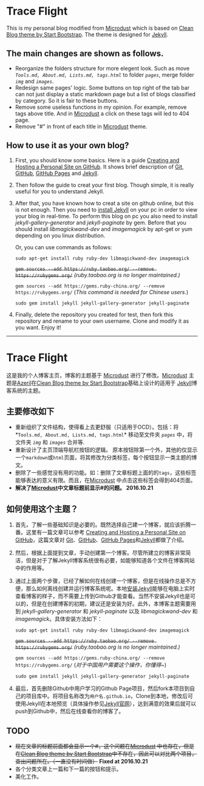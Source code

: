 # Trace Flight 

This is my personal blog modified from [Microdust](https://github.com/Azeril/azeril.github.io) which is based on  [Clean Blog theme by Start Bootstrap](https://github.com/BlackrockDigital/startbootstrap-clean-blog-jekyll). The theme is designed for [Jekyll](https://jekyllrb.com).

## The main changes are shown as follows.

* Reorganize the folders structure for more elegent look. Such as move *`Tools.md, About.md, Lists.md, tags.html`* to folder *`pages`*, merge folder *`img`* and *`images`*.
* Redesign same pages' logic. Some buttons on top right of the tab bar can not just display a static markdown page but a list of blogs classified by category. So it is fair to these buttons.
* Remove some useless functions in my opinion. For example, remove tags above title. And in [Microdust](https://github.com/Azeril/azeril.github.io) a click on these tags will led to 404 page.
* Remove "#" in front of each title in [Microdust](https://github.com/Azeril/azeril.github.io) theme.  

## How to use it as your own blog?

1. First, you should know some basics. Here is a guide [Creating and Hosting a Personal Site on GitHub](http://jmcglone.com/guides/github-pages/). It shows brief description of [Git](https://git-scm.com), [GitHub](https://github.com), [GitHub Pages](https://pages.github.com/) and [Jekyll](https://jekyllrb.com).
2. Then follow the guide to creat your first blog. Though simple, it is really useful for you to understand Jekyll.
3. After that, you have known how to creat a site on github online, but this is not enough. Then you need to [install Jekyll](https://jekyllrb.com/docs/quickstart/) on your pc in order to view your blog in real-time. To perform this blog on pc you also need to install *jekyll-gallery-generator* and *jekyll-paginate* by gem. Before that you should install *libmagickwand-dev* and *imagemagick* by apt-get or yum depending on you linux distribution.

	Or, you can use commands as follows:

	`sudo apt-get install ruby ruby-dev libmagickwand-dev imagemagick`

	~~`gem sources --add https://ruby.taobao.org/ --remove https://rubygems.org/`~~ *(ruby.taobao.org is no longer maintained.)*
	
	`gem sources --add https://gems.ruby-china.org/ --remove https://rubygems.org/`
		(*This command is needed for Chinese users.*)

	`sudo gem install jekyll jekyll-gallery-generator jekyll-paginate`

4. Finally, delete the repository you created for test, then fork this repository and rename to your own username. Clone and modify it as you want. Enjoy it!

----------


# Trace Flight

这是我的个人博客主页，博客的主题基于 [Microdust](https://github.com/Azeril/azeril.github.io) 进行了修改。[Microdust](https://github.com/Azeril/azeril.github.io) 主题是[Azeril](https://github.com/Azeril)在[Clean Blog theme by Start Bootstrap](https://github.com/BlackrockDigital/startbootstrap-clean-blog-jekyll)基础上设计的适用于 [Jekyll](https://jekyllrb.com)博客系统的主题。

## 主要修改如下 ##

* 重新组织了文件结构，使得看上去更舒服（只适用于OCD）。包括：将*`Tools.md, About.md, Lists.md, tags.html`* 移动至文件夹 *`pages`* 中，将文件夹 *`img`* 和 *`images`* 合并等.
* 重新设计了主页顶端导航栏按钮的逻辑。 原本按钮除第一个外，其他的仅显示一个`markdown`或`html`页面，将其修改为分类标签，每个按钮显示一类主题的博文。
* 删除了一些感觉没有用的功能。如：删除了文章标题上面的的`tags`，这些标签能够表达的意义有限。而且，在[Microdust](https://github.com/Azeril/azeril.github.io) 中点击这些标签会得到404页面。
* **解决了[Microdust](https://github.com/Azeril/azeril.github.io)中文章标题前显示#的问题。 2016.10.21** 

## 如何使用这个主题？ ##

1. 首先，了解一些基础知识是必要的。既然选择自己建一个博客，就应该折腾一番。这里有一篇文章可以参考 [Creating and Hosting a Personal Site on GitHub](http://jmcglone.com/guides/github-pages/)，这篇文章对 [Git](https://git-scm.com)、[GitHub](https://github.com)、[GitHub Pages](https://pages.github.com/)和[Jekyll](https://jekyllrb.com)都做了介绍。
2. 然后，根据上面提到文章，手动创建第一个博客。尽管所建立的博客非常简洁，但是对于了解Jekyll博客系统很有必要，如能够知道各个文件在博客网站中的作用等。
3. 通过上面两个步骤，已经了解如何在线创建一个博客，但是在线操作总是不方便，那么如何离线创建并运行博客系统呢。本地[安装Jekyll](https://jekyllrb.com/docs/quickstart/)能够在电脑上实时查看博客的样子，而不需要上传到Github才能查看。当然不安装Jekyll也是可以的，但是在创建博客的初期，建议还是安装为好。此外，本博客主题需要用到 *jekyll-gallery-generator* 和 *jekyll-paginate* 以及 *libmagickwand-dev* 和 *imagemagick*。具体安装方法如下：

	`sudo apt-get install ruby ruby-dev libmagickwand-dev imagemagick`

	~~`gem sources --add https://ruby.taobao.org/ --remove https://rubygems.org/`~~ *(ruby.taobao.org is no longer maintained.)*

	`gem sources --add https://gems.ruby-china.org/ --remove https://rubygems.org/`
		(*对于中国用户需要这个操作，你懂得~*)

	`sudo gem install jekyll jekyll-gallery-generator jekyll-paginate`

4. 最后，首先删除Github中用户学习的Github Page项目，然后fork本项目到自己的项目库中。将项目名称改为`用户名.github.io`，Clone到本地，修改后可使用Jekyll在本地预览（具体操作参见[Jekyll官网](https://jekyllrb.com/)），达到满意的效果后就可以push到Github中，然后在线查看你的博客了。

## TODO ##

* ~~现在文章的标题前面都会显示一个#，这个问题在[Microdust](https://github.com/Azeril/azeril.github.io) 中也存在，但是在[Clean Blog theme by Start Bootstrap](https://github.com/BlackrockDigital/startbootstrap-clean-blog-jekyll)中不存在，因此可以对比两个项目，查出问题所在。（一直没有时间做）~~ **Fixed at 2016.10.21**
* 各个分类文章上一篇和下一篇的按钮和提示。
* 美化工作。
